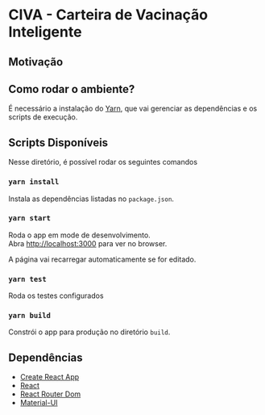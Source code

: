 # CIVA - Carteira de Vacinação Inteligente

## Motivação

## Como rodar o ambiente?

É necessário a instalação do [Yarn](https://classic.yarnpkg.com/pt-BR/docs/getting-started), que vai gerenciar as dependências e os scripts de execução.

## Scripts Disponíveis

Nesse diretório, é possível rodar os seguintes comandos

### `yarn install`
Instala as dependências listadas no `package.json`.

### `yarn start`
Roda o app em mode de desenvolvimento.<br />
Abra [http://localhost:3000](http://localhost:3000) para ver no browser.

A página vai recarregar automaticamente se for editado.<br />

### `yarn test`
Roda os testes configurados

### `yarn build`

Constrói o app para produção no diretório `build`.<br />

## Dependências
- [Create React App](https://github.com/facebook/create-react-app)
- [React](https://pt-br.reactjs.org/)
- [React Router Dom](https://reactrouter.com/web/guides/quick-start)
- [Material-UI](https://material-ui.com/pt/)
